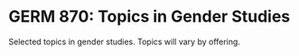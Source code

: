 # GERM 870: Topics in Gender Studies

Selected topics in gender studies. Topics will vary by offering.